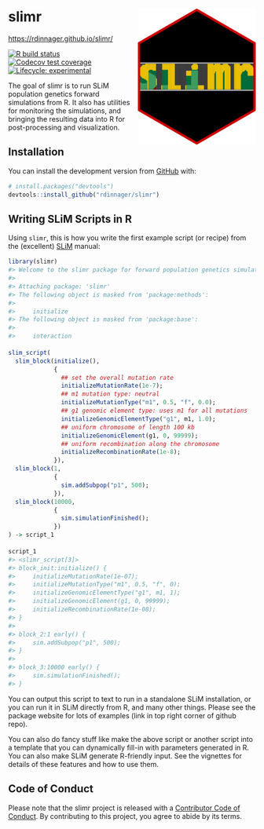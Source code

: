 
<!-- README.md is generated from README.Rmd. Please edit that file -->

# slimr <img src='man/figures/logo.png' align="right" height="278" />

<https://rdinnager.github.io/slimr/>

<!-- badges: start -->

[![R build
status](https://github.com/rdinnager/slimr/workflows/R-CMD-check/badge.svg)](https://github.com/rdinnager/slimr/actions)
[![Codecov test
coverage](https://codecov.io/gh/rdinnager/slimr/branch/master/graph/badge.svg)](https://codecov.io/gh/rdinnager/slimr?branch=master)
[![Lifecycle:
experimental](https://img.shields.io/badge/lifecycle-maturing-blue.svg)](https://www.tidyverse.org/lifecycle/#maturing)
<!-- badges: end -->

The goal of slimr is to run SLiM population genetics forward simulations
from R. It also has utilities for monitoring the simulations, and
bringing the resulting data into R for post-processing and
visualization.

## Installation

You can install the development version from
[GitHub](https://github.com/) with:

``` r
# install.packages("devtools")
devtools::install_github("rdinnager/slimr")
```

## Writing SLiM Scripts in R

Using `slimr`, this is how you write the first example script (or
recipe) from the (excellent) [SLiM](https://messerlab.org/slim/) manual:

``` r
library(slimr)
#> Welcome to the slimr package for forward population genetics simulation in SLiM. For more information on SLiM please visit https://messerlab.org/slim/ .
#> 
#> Attaching package: 'slimr'
#> The following object is masked from 'package:methods':
#> 
#>     initialize
#> The following object is masked from 'package:base':
#> 
#>     interaction

slim_script(
  slim_block(initialize(),
             {
               ## set the overall mutation rate
               initializeMutationRate(1e-7); 
               ## m1 mutation type: neutral
               initializeMutationType("m1", 0.5, "f", 0.0);
               ## g1 genomic element type: uses m1 for all mutations
               initializeGenomicElementType("g1", m1, 1.0);
               ## uniform chromosome of length 100 kb
               initializeGenomicElement(g1, 0, 99999);
               ## uniform recombination along the chromosome
               initializeRecombinationRate(1e-8);
             }),
  slim_block(1,
             {
               sim.addSubpop("p1", 500);
             }),
  slim_block(10000,
             {
               sim.simulationFinished();
             })
) -> script_1

script_1
#> <slimr_script[3]>
#> block_init:initialize() {
#>     initializeMutationRate(1e-07);
#>     initializeMutationType("m1", 0.5, "f", 0);
#>     initializeGenomicElementType("g1", m1, 1);
#>     initializeGenomicElement(g1, 0, 99999);
#>     initializeRecombinationRate(1e-08);
#> }
#> 
#> block_2:1 early() {
#>     sim.addSubpop("p1", 500);
#> }
#> 
#> block_3:10000 early() {
#>     sim.simulationFinished();
#> }
```

You can output this script to text to run in a standalone SLiM
installation, or you can run it in SLiM directly from R, and many other
things. Please see the package website for lots of examples (link in top
right corner of github repo).

You can also do fancy stuff like make the above script or another script
into a template that you can dynamically fill-in with parameters
generated in R. You can also make SLiM generate R-friendly input. See
the vignettes for details of these features and how to use them.

## Code of Conduct

Please note that the slimr project is released with a [Contributor Code
of
Conduct](https://contributor-covenant.org/version/2/0/CODE_OF_CONDUCT.html).
By contributing to this project, you agree to abide by its terms.
